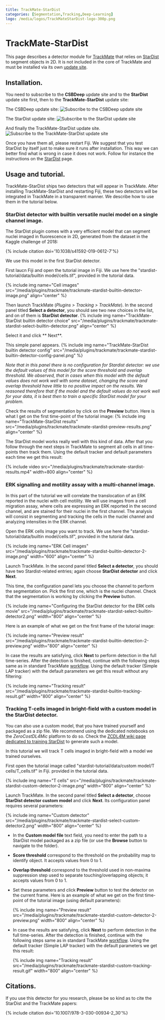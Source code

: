 ```yaml
---
title: TrackMate-StarDist
categories: [Segmentation,Tracking,Deep-Learning]
logo: /media/logos/TrackMateStarDist-logo-300p.png
---
```


# TrackMate-StarDist

This page describes a detector module for [TrackMate](/plugins/trackmate/index) that relies on [StarDist](/plugins/stardist) to segment objects in 2D. It is not included in the core of TrackMate and must be installed via its own [update site](/update-sites/following).

## Installation.

You need to subscribe to the **CSBDeep** update site and to the **StarDist** update site first, then to the **TrackMate-StarDist** update site:

The CSBDeep update site:
![Subscribe to the CSBDeep update site](/media/plugins/trackmate/trackmate-stardist-install-csbdeep.png)

The StarDist update site:
![Subscribe to the StarDist update site](/media/plugins/trackmate/trackmate-stardist-install-stardist.png)

And finally the TrackMate-StarDist update site.
![Subscribe to the TrackMate-StarDist update site](/media/plugins/trackmate/trackmate-stardist-install.png)

Once you have them all, please restart Fiji.
We suggest that you test StarDist by itself just to make sure it runs after installation. This way we can better find what is wrong in case it does not work. Follow for instance the instructions on the [StarDist](/plugins/stardist) page.

## Usage and tutorial.

TrackMate-StarDist ships two detectors that will appear in TrackMate. After installing TrackMate-StarDist and restarting Fiji, these two detectors will be integrated in TrackMate in a transparent manner. We describe how to use them in the  tutorial below.

### StarDist detector with builtin versatile nuclei model on a single channel image.

The StarDist plugin comes with a very efficient model that can segment nuclei imaged in fluorescence in 2D, generated from the dataset in the Kaggle challenge of 2018:

{% include citation doi='10.1038/s41592-019-0612-7'%}

We use this model in the first StarDist detector. 

First laucn Fiji and open the tutorial image in Fiji.
We use here the "stardist-tutorial/data/builtin model/cells.tif", provided in the tutorial data.

{% include img name="Cell images" src="/media/plugins/trackmate/trackmate-stardist-builtin-detector-image.png" align="center" %}

Then launch TrackMate (_Plugins > Tracking > TrackMate_).
In the second panel titled **Select a detector**, you should see two new choices in the list, and on of them is **StarDist detector**. 
{% include img name="TrackMate-StarDist builtin detector choice" src="/media/plugins/trackmate/trackmate-stardist-select-builtin-detector.png" align="center" %}

Select it and click ** Next**.



This simple panel appears. 
{% include img name="TrackMate-StarDist builtin detector config" src="/media/plugins/trackmate/trackmate-stardist-builtin-detector-config-panel.png" %}

*Note that in this panel there is no configuration for Stardist detector: we use the default values of this model for the score threshold and overlap threshold. We observed, that in cases when this model with the default values does not work well with some dataset, changing the score and overlap threshold have little to no positive impact on the results. We reasoned therefore that if the model and the default values do not work well for your data, it is best then to train a specific StarDist model for your problem.*

Check the results of segmentation by click on the **Preview** button.
Here is what I get on the first time-point of the tutorial image:
{% include img name="TrackMate-StarDist results" src="/media/plugins/trackmate/trackmate-stardist-preview-results.png" align="center" %}

The StarDist model works really well with this kind of data.
After that you follow through the next steps in TrackMate to segment all cells in all time-points then track them. 
Using the default tracker and default parameters each time we get this result:

{% include video src="/media/plugins/trackmate/trackmate-stardist-results.mp4" width=800 align="center" %}

### ERK signalling and motility assay with a multi-channel image.

In this part of the tutorial we will correlate the translocation of an ERK reported in the nuclei with cell motility. We will use images from a cell migration assay, where cells are expressing an ERK reported in the second channel, and are stained for their nuclei in the first channel. The analysis will consist in segmenting and tracking the cells in the nuclei channel and analyzing intensities in the ERK channel.

Open the ERK cells image you want to track. We use here the "stardist-tutorial/data/builtin model/cells.tif", provided in the tutorial data.

{% include img name="ERK Cell images" src="/media/plugins/trackmate/trackmate-stardist-builtin-detector-2-image.png" width="600" align="center" %}

Launch TrackMate. In the second panel titled **Select a detector**, you should have two Stardist-related entries; again choose **StarDist detector** and click **Next**. 

This time, the configuration panel lets you choose the channel to perform the segmentation on. Pick the first one, which is the nuclei channel. Check that the segmentation is working by clicking the **Preview** button.

{% include img name="Configuring the StarDist detector for the ERK cells movie" src="/media/plugins/trackmate/trackmate-stardist-select-builtin-detector2.png" width="800" align="center" %}

Here is an example of what we get on the first frame of the tutorial image: 

{% include img name="Preview result" src="/media/plugins/trackmate/trackmate-stardist-builtin-detection-2-preview.png" width="800" align="center" %}

In case the results are satisfying, click **Next** to perform detection in the full time-series. After the detection is finished, continue with the following steps same as in standard TrackMate [workflow](https://imagej.net/plugins/trackmate/getting-started#the-detection-process). Using the default tracker (Simple LAP tracker) with the default parameters we get this result without any filtering:

{% include img name="Tracking result" src="/media/plugins/trackmate/trackmate-stardist-builtin-tracking-result.gif" width="800" align="center" %}




### Tracking T-cells imaged in bright-field with a custom model in the StarDist detector.

You can also use a custom model, that you have trained yourself and packaged as a zip file.
We recommend using the dedicated notebooks on the _ZeroCostDL4Mic_ platform to do so. Check the [ZCDL4M wiki page dedicated to training StarDist](https://github.com/HenriquesLab/ZeroCostDL4Mic/wiki/Stardist) to generate such a model.

In this tutorial we will track T cells imaged in bright-field with a model we trained ourselves. 

First open the tutorial image called "stardist-tutorial/data/custom model/T cells/T_cells.tif" in Fiji.  provided in the tutorial data.

{% include img name="T cells" src="/media/plugins/trackmate/trackmate-stardist-custom-detector-2-image.png" width="800" align="center" %}

Launch TrackMate. In the second panel titled **Select a detector**, choose **StarDist detector custom model** and click **Next**. Its configuration panel requires several parameters:

{% include img name="Custom detector" src="/media/plugins/trackmate/trackmate-stardist-select-custom-detector2.png" width="800" align="center" %}

- In the **Custom model file** text field, you need to enter the path to a StarDist model packaged as a zip file (or use the **Browse** button to navigate to the folder).
- **Score threshold** correspond to the threshold on the probability map to identify object. It accepts values from 0 to 1.
- **Overlap threshold** correspond to the threshold used in non-maxima suppression step used to separate touching/overlapping objects; it accepts values from 0 to 1.

- Set these parameters and click **Preview** button to test the detector on the current frame. Here is an example of what we get on the first time-point of the tutorial image (using default parameters): 

  {% include img name="Preview result" src="/media/plugins/trackmate/trackmate-stardist-custom-detector-2-preview.png" width="800" align="center" %}

- In case the results are satisfying, click **Next** to perform detection in the full time-series. After the detection is finished, continue with the following steps same as in standard TrackMate [workflow](https://imagej.net/plugins/trackmate/getting-started#the-detection-process). Using the default tracker (Simple LAP tracker) with the default parameters we get this result:
  
  {% include img name="Tracking result" src="/media/plugins/trackmate/trackmate-stardist-custom-tracking-result.gif" width="800" align="center" %}

## Citations.

If you use this detector for you research, please be so kind as to cite the StarDist and the TrackMate papers:

{% include citation doi='10.1007/978-3-030-00934-2_30'%}


